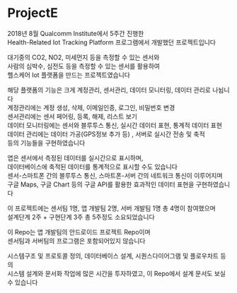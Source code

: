 # ProjectE

2018년 8월 Qualcomm Institute에서 5주간 진행한  
Health-Related Iot Tracking Platform 프로그램에서 개발했던 프로젝트입니다

대기중의 CO2, NO2, 미세먼지 등을 측정할 수 있는 센서와  
사람의 심박수, 심전도 등을 측정할 수 있는 센서를 활용하여  
헬스케어 Iot 플랫폼을 만드는 프로젝트였습니다

해당 플랫폼의 기능은 크게 계정관리, 센서관리, 데이터 모니터링, 데이터 관리로 나뉩니다  
계정관리에는 계정 생성, 삭제, 이메일인증, 로그인, 비밀번호 변경  
센서관리에는 센서 페어링, 등록, 해제, 리스트 보기  
데이터 모니터링에는 센서와 블루투스 통신, 실시간 데이터 표현, 통계적 데이터 표현  
데이터 관리에는 데이터 가공(GPS정보 추가 등) , 서버로 실시간 전송 및 축적  
등의 기능들을 구현하였습니다  

앱은 센서에서 측정된 데이터를 실시간으로 표시하며,  
데이터베이스에 축적된 데이터를 통계적으로 표시할 수도 있습니다  
센서-스마트폰 간의 블루투스 통신, 스마트폰-서버 간의 네트워크 통신이 이루어지며  
구글 Maps, 구글 Chart 등의 구글 API를 활용한 효과적인 데이터 표현을 구현하였습니다 


이 프로젝트에는 센서팀 1명, 앱 개발팀 2명, 서버 개발팀 1명 총 4명이 참여했으며  
설계단계 2주 + 구현단계 3주 총 5주정도 소요되었습니다

이 Repo는 앱 개발팀의 안드로이드 프로젝트 Repo이며  
센서팀과 서버팀의 프로그램은 포함되어있지 않습니다

시스템구조 및 프로토콜 정의, 데이터베이스 설계, 시퀀스다이어그램 및 플로우차트 등의  
시스템 설계와 문서화 작업에 많은 시간을 투자하였고, 이 Repo에서 설계 문서도 보실 수 있습니다 

